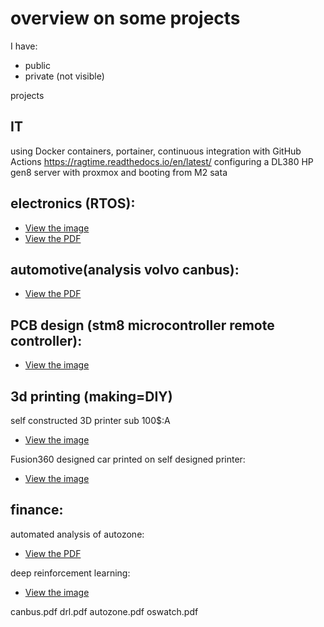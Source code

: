 overview on some projects
=========================


I have:
* public
* private (not visible)

projects 

IT
------

using Docker containers, portainer, continuous integration with GitHub Actions
https://ragtime.readthedocs.io/en/latest/
configuring a DL380 HP gen8 server with proxmox and booting from M2 sata 

electronics (RTOS):
------------

- [View the image](./DS6watch.jpg)
- [View the PDF](./oswatch.pdf)

automotive(analysis volvo canbus):
-----------

- [View the PDF](./canbus.pdf)

PCB design (stm8 microcontroller remote controller):
-----------

- [View the image](./pcb.png)

3d printing (making=DIY)
------------------------

self constructed 3D printer sub 100$:A
- [View the image](./3Dprinter.jpg)

Fusion360 designed car printed on self designed printer:
- [View the image](./3Dprintedcar.jpg)


finance:
--------
automated analysis of autozone:
- [View the PDF](./autozone.pdf)

deep reinforcement learning:
- [View the image](./drl.pdf)





canbus.pdf
drl.pdf
autozone.pdf
oswatch.pdf
